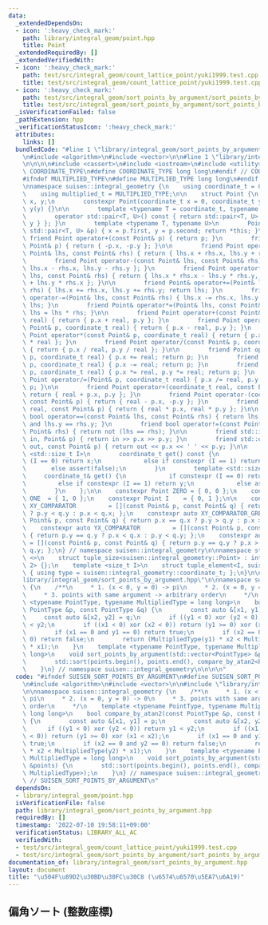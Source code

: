```yaml
---
data:
  _extendedDependsOn:
  - icon: ':heavy_check_mark:'
    path: library/integral_geom/point.hpp
    title: Point
  _extendedRequiredBy: []
  _extendedVerifiedWith:
  - icon: ':heavy_check_mark:'
    path: test/src/integral_geom/count_lattice_point/yuki1999.test.cpp
    title: test/src/integral_geom/count_lattice_point/yuki1999.test.cpp
  - icon: ':heavy_check_mark:'
    path: test/src/integral_geom/sort_points_by_argument/sort_points_by_argument.test.cpp
    title: test/src/integral_geom/sort_points_by_argument/sort_points_by_argument.test.cpp
  _isVerificationFailed: false
  _pathExtension: hpp
  _verificationStatusIcon: ':heavy_check_mark:'
  attributes:
    links: []
  bundledCode: "#line 1 \"library/integral_geom/sort_points_by_argument.hpp\"\n\n\n\
    \n#include <algorithm>\n#include <vector>\n\n#line 1 \"library/integral_geom/point.hpp\"\
    \n\n\n\n#include <cassert>\n#include <iostream>\n#include <utility>\n\n#ifndef\
    \ COORDINATE_TYPE\n#define COORDINATE_TYPE long long\n#endif // COORDINATE_TYPE\n\
    #ifndef MULTIPLIED_TYPE\n#define MULTIPLIED_TYPE long long\n#endif // MULTIPLIED_TYPE\n\
    \nnamespace suisen::integral_geometry {\n    using coordinate_t = COORDINATE_TYPE;\n\
    \    using multiplied_t = MULTIPLIED_TYPE;\n\n    struct Point {\n        coordinate_t\
    \ x, y;\n        constexpr Point(coordinate_t x = 0, coordinate_t y = 0) : x(x),\
    \ y(y) {}\n\n        template <typename T = coordinate_t, typename U = coordinate_t>\n\
    \        operator std::pair<T, U>() const { return std::pair<T, U> { T{ x }, U{\
    \ y } }; }\n        template <typename T, typename U>\n        Point& operator=(const\
    \ std::pair<T, U> &p) { x = p.first, y = p.second; return *this; }\n\n       \
    \ friend Point operator+(const Point& p) { return p; }\n        friend Point operator-(const\
    \ Point& p) { return { -p.x, -p.y }; }\n\n        friend Point operator+(const\
    \ Point& lhs, const Point& rhs) { return { lhs.x + rhs.x, lhs.y + rhs.y }; }\n\
    \        friend Point operator-(const Point& lhs, const Point& rhs) { return {\
    \ lhs.x - rhs.x, lhs.y - rhs.y }; }\n        friend Point operator*(const Point&\
    \ lhs, const Point& rhs) { return { lhs.x * rhs.x - lhs.y * rhs.y, lhs.x * rhs.y\
    \ + lhs.y * rhs.x }; }\n\n        friend Point& operator+=(Point& lhs, const Point&\
    \ rhs) { lhs.x += rhs.x, lhs.y += rhs.y; return lhs; }\n        friend Point&\
    \ operator-=(Point& lhs, const Point& rhs) { lhs.x -= rhs.x, lhs.y -= rhs.y; return\
    \ lhs; }\n        friend Point& operator*=(Point& lhs, const Point& rhs) { return\
    \ lhs = lhs * rhs; }\n\n        friend Point operator+(const Point& p, coordinate_t\
    \ real) { return { p.x + real, p.y }; }\n        friend Point operator-(const\
    \ Point& p, coordinate_t real) { return { p.x - real, p.y }; }\n        friend\
    \ Point operator*(const Point& p, coordinate_t real) { return { p.x * real, p.y\
    \ * real }; }\n        friend Point operator/(const Point& p, coordinate_t real)\
    \ { return { p.x / real, p.y / real }; }\n\n        friend Point operator+=(Point&\
    \ p, coordinate_t real) { p.x += real; return p; }\n        friend Point operator-=(Point&\
    \ p, coordinate_t real) { p.x -= real; return p; }\n        friend Point operator*=(Point&\
    \ p, coordinate_t real) { p.x *= real, p.y *= real; return p; }\n        friend\
    \ Point operator/=(Point& p, coordinate_t real) { p.x /= real, p.y /= real; return\
    \ p; }\n\n        friend Point operator+(coordinate_t real, const Point& p) {\
    \ return { real + p.x, p.y }; }\n        friend Point operator-(coordinate_t real,\
    \ const Point& p) { return { real - p.x, -p.y }; }\n        friend Point operator*(coordinate_t\
    \ real, const Point& p) { return { real * p.x, real * p.y }; }\n\n        friend\
    \ bool operator==(const Point& lhs, const Point& rhs) { return lhs.x == rhs.x\
    \ and lhs.y == rhs.y; }\n        friend bool operator!=(const Point& lhs, const\
    \ Point& rhs) { return not (lhs == rhs); }\n\n        friend std::istream& operator>>(std::istream&\
    \ in, Point& p) { return in >> p.x >> p.y; }\n        friend std::ostream& operator<<(std::ostream&\
    \ out, const Point& p) { return out << p.x << ' ' << p.y; }\n\n        template\
    \ <std::size_t I>\n        coordinate_t get() const {\n            if constexpr\
    \ (I == 0) return x;\n            else if constexpr (I == 1) return y;\n     \
    \       else assert(false);\n        }\n        template <std::size_t I>\n   \
    \     coordinate_t& get() {\n            if constexpr (I == 0) return x;\n   \
    \         else if constexpr (I == 1) return y;\n            else assert(false);\n\
    \        }\n    };\n\n    constexpr Point ZERO = { 0, 0 };\n    constexpr Point\
    \ ONE  = { 1, 0 };\n    constexpr Point I    = { 0, 1 };\n\n    constexpr auto\
    \ XY_COMPARATOR         = [](const Point& p, const Point& q) { return p.x == q.x\
    \ ? p.y < q.y : p.x < q.x; };\n    constexpr auto XY_COMPARATOR_GREATER = [](const\
    \ Point& p, const Point& q) { return p.x == q.x ? p.y > q.y : p.x > q.x; };\n\
    \    constexpr auto YX_COMPARATOR         = [](const Point& p, const Point& q)\
    \ { return p.y == q.y ? p.x < q.x : p.y < q.y; };\n    constexpr auto YX_COMPARATOR_GREATER\
    \ = [](const Point& p, const Point& q) { return p.y == q.y ? p.x > q.x : p.y >\
    \ q.y; };\n} // namespace suisen::integral_geometry\n\nnamespace std {\n    template\
    \ <>\n    struct tuple_size<suisen::integral_geometry::Point> : integral_constant<size_t,\
    \ 2> {};\n    template <size_t I>\n    struct tuple_element<I, suisen::integral_geometry::Point>\
    \ { using type = suisen::integral_geometry::coordinate_t; };\n}\n\n\n#line 8 \"\
    library/integral_geom/sort_points_by_argument.hpp\"\n\nnamespace suisen::integral_geometry\
    \ {\n    /**\n     * 1. (x < 0, y = 0) -> pi\n     * 2. (x = 0, y = 0) -> 0\n\
    \     * 3. points with same argument -> arbitrary order\n     */\n    template\
    \ <typename PointType, typename MultipliedType = long long>\n    bool compare_by_atan2(const\
    \ PointType &p, const PointType &q) {\n        const auto &[x1, y1] = p;\n   \
    \     const auto &[x2, y2] = q;\n        if ((y1 < 0) xor (y2 < 0)) return y1\
    \ < y2;\n        if ((x1 < 0) xor (x2 < 0)) return (y1 >= 0) xor (x1 < x2);\n\
    \        if (x1 == 0 and y1 == 0) return true;\n        if (x2 == 0 and y2 ==\
    \ 0) return false;\n        return (MultipliedType(y1) * x2 < MultipliedType(y2)\
    \ * x1);\n    }\n    template <typename PointType, typename MultipliedType = long\
    \ long>\n    void sort_points_by_argument(std::vector<PointType> &points) {\n\
    \        std::sort(points.begin(), points.end(), compare_by_atan2<PointType, MultipliedType>);\n\
    \    }\n} // namespace suisen::integral_geometry\n\n\n\n"
  code: "#ifndef SUISEN_SORT_POINTS_BY_ARGUMENT\n#define SUISEN_SORT_POINTS_BY_ARGUMENT\n\
    \n#include <algorithm>\n#include <vector>\n\n#include \"library/integral_geom/point.hpp\"\
    \n\nnamespace suisen::integral_geometry {\n    /**\n     * 1. (x < 0, y = 0) ->\
    \ pi\n     * 2. (x = 0, y = 0) -> 0\n     * 3. points with same argument -> arbitrary\
    \ order\n     */\n    template <typename PointType, typename MultipliedType =\
    \ long long>\n    bool compare_by_atan2(const PointType &p, const PointType &q)\
    \ {\n        const auto &[x1, y1] = p;\n        const auto &[x2, y2] = q;\n  \
    \      if ((y1 < 0) xor (y2 < 0)) return y1 < y2;\n        if ((x1 < 0) xor (x2\
    \ < 0)) return (y1 >= 0) xor (x1 < x2);\n        if (x1 == 0 and y1 == 0) return\
    \ true;\n        if (x2 == 0 and y2 == 0) return false;\n        return (MultipliedType(y1)\
    \ * x2 < MultipliedType(y2) * x1);\n    }\n    template <typename PointType, typename\
    \ MultipliedType = long long>\n    void sort_points_by_argument(std::vector<PointType>\
    \ &points) {\n        std::sort(points.begin(), points.end(), compare_by_atan2<PointType,\
    \ MultipliedType>);\n    }\n} // namespace suisen::integral_geometry\n\n\n#endif\
    \ // SUISEN_SORT_POINTS_BY_ARGUMENT\n"
  dependsOn:
  - library/integral_geom/point.hpp
  isVerificationFile: false
  path: library/integral_geom/sort_points_by_argument.hpp
  requiredBy: []
  timestamp: '2022-07-10 19:58:11+09:00'
  verificationStatus: LIBRARY_ALL_AC
  verifiedWith:
  - test/src/integral_geom/count_lattice_point/yuki1999.test.cpp
  - test/src/integral_geom/sort_points_by_argument/sort_points_by_argument.test.cpp
documentation_of: library/integral_geom/sort_points_by_argument.hpp
layout: document
title: "\u504F\u89D2\u30BD\u30FC\u30C8 (\u6574\u6570\u5EA7\u6A19)"
---
```

## 偏角ソート (整数座標)
